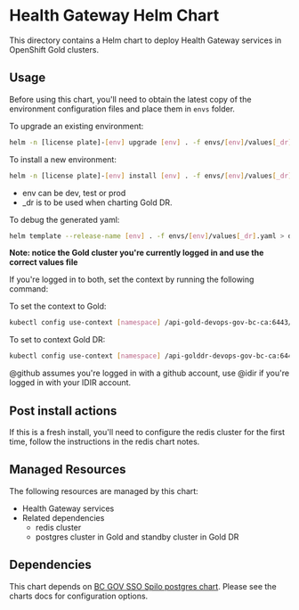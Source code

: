 # Health Gateway Helm Chart

This directory contains a Helm chart to deploy Health Gateway services in OpenShift Gold clusters.

## Usage

Before using this chart, you'll need to obtain the latest copy of the environment configuration files and place them in `envs` folder.

To upgrade an existing environment:

```sh
helm -n [license plate]-[env] upgrade [env] . -f envs/[env]/values[_dr].yaml
```

To install a new environment:

```sh
helm -n [license plate]-[env] install [env] . -f envs/[env]/values[_dr].yaml
```

-   env can be dev, test or prod
-   \_dr is to be used when charting Gold DR.

To debug the generated yaml:

```sh
helm template --release-name [env] . -f envs/[env]/values[_dr].yaml > debug.yaml
```

**Note: notice the Gold cluster you're currently logged in and use the correct values file**

If you're logged in to both, set the context by running the following command:

To set the context to Gold:

```sh
kubectl config use-context [namespace] /api-gold-devops-gov-bc-ca:6443/[user]@github
```

To set to context Gold DR:

```sh
kubectl config use-context [namespace] /api-golddr-devops-gov-bc-ca:6443/[user]@github
```

@github assumes you're logged in with a github account, use @idir if you're logged in with your IDIR account.

## Post install actions

If this is a fresh install, you'll need to configure the redis cluster for the first time, follow the instructions in the redis chart notes.

## Managed Resources

The following resources are managed by this chart:

-   Health Gateway services
-   Related dependencies
    -   redis cluster
    -   postgres cluster in Gold and standby cluster in Gold DR

## Dependencies

This chart depends on [BC GOV SSO Spilo postgres chart](https://github.com/bcgov/sso-helm-charts/tree/main/charts/patroni). Please see the charts docs for configuration options.
